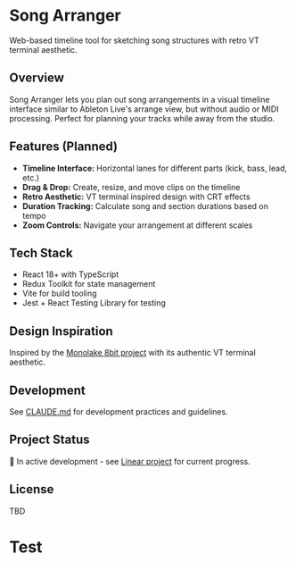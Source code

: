 # Song Arranger

Web-based timeline tool for sketching song structures with retro VT terminal aesthetic.

## Overview

Song Arranger lets you plan out song arrangements in a visual timeline interface similar to Ableton Live's arrange view, but without audio or MIDI processing. Perfect for planning your tracks while away from the studio.

## Features (Planned)

- **Timeline Interface:** Horizontal lanes for different parts (kick, bass, lead, etc.)
- **Drag & Drop:** Create, resize, and move clips on the timeline
- **Retro Aesthetic:** VT terminal inspired design with CRT effects
- **Duration Tracking:** Calculate song and section durations based on tempo
- **Zoom Controls:** Navigate your arrangement at different scales

## Tech Stack

- React 18+ with TypeScript
- Redux Toolkit for state management
- Vite for build tooling
- Jest + React Testing Library for testing

## Design Inspiration

Inspired by the [Monolake 8bit project](https://roberthenke.com/concerts/monolake8bit.html) with its authentic VT terminal aesthetic.

## Development

See [CLAUDE.md](./CLAUDE.md) for development practices and guidelines.

## Project Status

🚧 In active development - see [Linear project](https://linear.app/gamedevs/project/song-arranger-f4f223461148) for current progress.

## License

TBD
# Test

